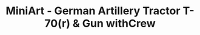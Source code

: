---
layout: product
title: "MiniArt - German Artillery Tractor T-70(r) & Gun withCrew"
price: "6400" 
desc: "N/A"
img_path: "/assets/img/MI35039.jpg"
brand: "N/A"
available: false
special_offer: false
new: false
soon: false
cat: "010000"
subcat: "010100"
subsubcat: "0N/A"
sifra: "MI35039"
popular: true
---